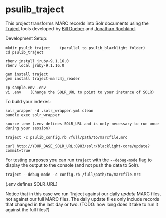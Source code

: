 # psulib_traject
This project transforms MARC records into Solr documents using the [Traject](https://github.com/traject-project/traject) tools developed by [Bill Dueber](https://github.com/billdueber/) and [Jonathan Rochkind](https://github.com/jrochkind).

Development Setup:
```
mkdir psulib_traject    (parallel to psulib_blacklight folder)
cd psulib_traject

rbenv install jruby-9.1.16.0
rbenv local jruby-9.1.16.0

gem install traject
gem install traject-marc4j_reader

cp sample.env .env
vi .env    (Change the SOLR_URL to point to your instance of SOLR)
```

To build your indexes:
```
solr_wrapper -d .solr_wrapper.yml clean
bundle exec solr_wrapper

source .env (.env defines SOLR_URL and is only necessary to run once during your session)

traject -c psulib_config.rb /full/path/to/marcfile.mrc

curl http://YOUR_BASE_SOLR_URL:8983/solr/blacklight-core/update?commit=true
```

For testing purposes you can run `traject` with the `--debug-mode` flag to
display the output to the console (and not push the data to Solr).

```
traject --debug-mode -c config.rb /full/path/to/marcfile.mrc
```


(.env defines SOLR_URL)

Notice that in this case we run Traject against our daily *update* MARC files,
not against our full MARC files. The daily update files only include records
that changed in the last day or two. (TODO: how long does it take to run it
against the full files?)

